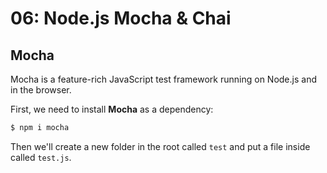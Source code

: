 # 06: Node.js Mocha & Chai

## Mocha

Mocha is a feature-rich JavaScript test framework running on Node.js and in the browser.

First, we need to install **Mocha** as a dependency:

```bash
$ npm i mocha
```

Then we'll create a new folder in the root called `test` and put a file inside called `test.js`.
